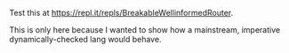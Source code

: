 Test this at https://repl.it/repls/BreakableWellinformedRouter.

This is only here because I wanted to show how a mainstream, imperative dynamically-checked lang would behave.
